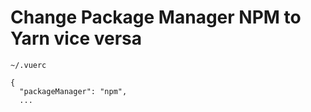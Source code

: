 # Change Package Manager NPM to Yarn vice versa

```
~/.vuerc

{
  "packageManager": "npm",
  ...

```
